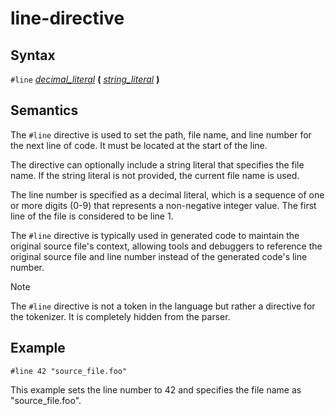 # line-directive

## Syntax

`#line` [_decimal_literal_](decimal_literal.md) __(__ [_string_literal_](string_literal.md) __)__

## Semantics
The `#line` directive is used to set the path, file name, and line number for
the next line of code. It must be located at the start of the line.

The directive can optionally include a string literal that specifies the file
name. If the string literal is not provided, the current file name is used.

The line number is specified as a decimal literal, which is a sequence of one or
more digits (0-9) that represents a non-negative integer value. The first line
of the file is considered to be line 1.

The `#line` directive is typically used in generated code to maintain the
original source file's context, allowing tools and debuggers to reference the
original source file and line number instead of the generated code's line
number.

> [!NOTE]
> The `#line` directive is not a token in the language but rather a
> directive for the tokenizer. It is completely hidden from the parser.

## Example

```
#line 42 "source_file.foo"
```

This example sets the line number to 42 and specifies the file name as "source_file.foo".


